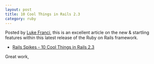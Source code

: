 ```yaml
---
layout: post
title: 10 Cool Things in Rails 2.3
category: ruby
---
```


Posted by [Luke Franci](http://railspikes.com/), this is an excellent article on the new & startling features within this latest release of the Ruby on Rails framework.

* [Rails Spikes - 10 Cool Things in Rails 2.3](http://railspikes.com/2009/3/30/10-cool-things-in-rails-23)

Great work,
